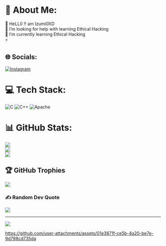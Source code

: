 # 💫 About Me:
🔭 HeLL0 !! am Izumi0XD <br>🤝 I’m looking for help with learning Ethical Hacking<br>🌱 I’m currently learning Ethical Hacking <br>⚡


## 🌐 Socials:
[![Instagram](https://img.shields.io/badge/Instagram-%23E4405F.svg?logo=Instagram&logoColor=white)](https://instagram.com/no_name_v3) 

# 💻 Tech Stack:
![C](https://img.shields.io/badge/c-%2300599C.svg?style=flat&logo=c&logoColor=white) ![C++](https://img.shields.io/badge/c++-%2300599C.svg?style=flat&logo=c%2B%2B&logoColor=white) ![Apache](https://img.shields.io/badge/apache-%23D42029.svg?style=flat&logo=apache&logoColor=white)
# 📊 GitHub Stats:
![](https://github-readme-stats.vercel.app/api?username=Izumi0XD&theme=dark&hide_border=false&include_all_commits=false&count_private=false)<br/>
![](https://github-readme-streak-stats.herokuapp.com/?user=Izumi0XD&theme=dark&hide_border=false)<br/>
![](https://github-readme-stats.vercel.app/api/top-langs/?username=Izumi0XD&theme=dark&hide_border=false&include_all_commits=false&count_private=false&layout=compact)

## 🏆 GitHub Trophies
![](https://github-profile-trophy.vercel.app/?username=Izumi0XD&theme=radical&no-frame=false&no-bg=true&margin-w=4)

### ✍️ Random Dev Quote
![](https://quotes-github-readme.vercel.app/api?type=horizontal&theme=radical)

---
[![](https://visitcount.itsvg.in/api?id=Izumi0XD&icon=0&color=0)](https://visitcount.itsvg.in)

<!-- Proudly created with GPRM ( https://gprm.itsvg.in ) -->

https://github.com/user-attachments/assets/01e3871f-ce5b-4a20-be7e-9d798cd735da



